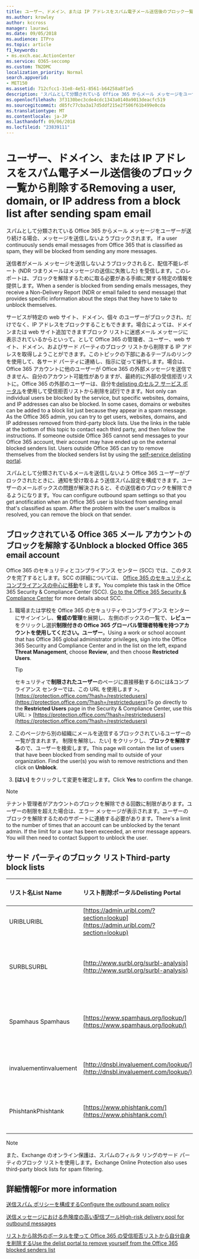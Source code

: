 ```yaml
---
title: ユーザー、ドメイン、または IP アドレスをスパム電子メール送信後のブロック一覧から削除する
ms.author: krowley
author: kccross
manager: laurawi
ms.date: 09/05/2018
ms.audience: ITPro
ms.topic: article
f1_keywords:
- ms.exch.eac.ActionCenter
ms.service: O365-seccomp
ms.custom: TN2DMC
localization_priority: Normal
search.appverid:
- MET150
ms.assetid: 712cfcc1-31e8-4e51-8561-b64258a8f1e5
description: 'スパムとして分類されている Office 365 からメール メッセージをユーザーが送り続ける場合、メッセージを送信しないようブロックされます。 '
ms.openlocfilehash: 3f3130bec3cde4cdc1343a0140a9013deacfc519
ms.sourcegitcommit: d85fc77cba3a17d5ddf215e2f506f61b499e0cda
ms.translationtype: MT
ms.contentlocale: ja-JP
ms.lasthandoff: 09/06/2018
ms.locfileid: "23839111"
---
```

# <a name="removing-a-user-domain-or-ip-address-from-a-block-list-after-sending-spam-email"></a><span data-ttu-id="9ab1f-103">ユーザー、ドメイン、または IP アドレスをスパム電子メール送信後のブロック一覧から削除する</span><span class="sxs-lookup"><span data-stu-id="9ab1f-103">Removing a user, domain, or IP address from a block list after sending spam email</span></span>

<span data-ttu-id="9ab1f-104">スパムとして分類されている Office 365 からメール メッセージをユーザーが送り続ける場合、メッセージを送信しないようブロックされます。 </span><span class="sxs-lookup"><span data-stu-id="9ab1f-104">If a user continuously sends email messages from Office 365 that is classified as spam, they will be blocked from sending any more messages.</span></span> 
  
<span data-ttu-id="9ab1f-105">
送信者がメール メッセージを送信しないようブロックされると、配信不能レポート (NDR つまりメールはメッセージの送信に失敗した) を受信します。このレポートは、ブロックを解除するために取る必要がある手順に関する特定の情報を提供します。</span><span class="sxs-lookup"><span data-stu-id="9ab1f-105">When a sender is blocked from sending emails messages, they receive a Non-Delivery Report (NDR or email failed to send message) that provides specific information about the steps that they have to take to unblock themselves.</span></span>
  
<span data-ttu-id="9ab1f-p101">サービスが特定の web サイト、ドメイン、個々 のユーザーがブロックされ、だけでなく、IP アドレスをブロックすることもできます。場合によっては、ドメインまたは web サイト追加できますブロック リストに迷惑メール メッセージに表示されているからといって。として Office 365 の管理者、ユーザー、web サイト、ドメイン、およびサード パーティのブロック リストから削除する IP アドレスを取得しようことができます。このトピックの下部にあるテーブルのリンクを使用して、各サード パーティに連絡し、指示に従って操作します。場合は、Office 365 アカウントに他のユーザーが Office 365 の外部メッセージを送信できません、自分のアカウント可能性がありますが、最終的に外部の受信拒否リストに。Office 365 の外部のユーザーは、自分を[delisting のセルフ サービス ポータル](https://technet.microsoft.com/library/mt661881%28v=exchg.150%29.aspx)を使用して受信拒否リストから削除を試行できます。</span><span class="sxs-lookup"><span data-stu-id="9ab1f-p101">Not only can individual users be blocked by the service, but specific websites, domains, and IP addresses can also be blocked. In some cases, domains or websites can be added to a block list just because they appear in a spam message. As the Office 365 admin, you can try to get users, websites, domains, and IP addresses removed from third-party block lists. Use the links in the table at the bottom of this topic to contact each third party, and then follow the instructions. If someone outside Office 365 cannot send messages to your Office 365 account, their account may have ended up on the external blocked senders list. Users outside Office 365 can try to remove themselves from the blocked senders list by using the [self-service delisting portal](https://technet.microsoft.com/library/mt661881%28v=exchg.150%29.aspx).</span></span>
  
<span data-ttu-id="9ab1f-p102">スパムとして分類されているメールを送信しないよう Office 365 ユーザーがブロックされたときに、通知を受け取るよう送信スパム設定を構成できます。ユーザーのメールボックスの問題が解決されると、その送信者のブロックを解除できるようになります。</span><span class="sxs-lookup"><span data-stu-id="9ab1f-p102">You can configure outbound spam settings so that you get anotification when an Office 365 user is blocked from sending email that's classified as spam. After the problem with the user's mailbox is resolved, you can remove the block on that sender.</span></span>
  
## <a name="unblock-a-blocked-office-365-email-account"></a><span data-ttu-id="9ab1f-114">ブロックされている Office 365 メール アカウントのブロックを解除する</span><span class="sxs-lookup"><span data-stu-id="9ab1f-114">Unblock a blocked Office 365 email account</span></span>

<span data-ttu-id="9ab1f-p103">Office 365 のセキュリティとコンプライアンス センター (SCC) では、このタスクを完了するとします。SCC の詳細については、 [Office 365 のセキュリティとコンプライアンスの中心に移動](go-to-the-securitycompliance-center.md)をします。</span><span class="sxs-lookup"><span data-stu-id="9ab1f-p103">You complete this task in the Office 365 Security & Compliance Center (SCC). [Go to the Office 365 Security & Compliance Center](go-to-the-securitycompliance-center.md) for more details about SCC.</span></span>

1. <span data-ttu-id="9ab1f-117">職場または学校を Office 365 のセキュリティやコンプライアンス センターにサインインし、**脅威の管理**を展開し、左側のボックスの一覧で、**レビュー**をクリックし選択**制限付きの Office 365 グローバル管理者特権を持つアカウントを使用してください。ユーザー**。</span><span class="sxs-lookup"><span data-stu-id="9ab1f-117">Using a work or school account that has Office 365 global administrator privileges, sign into the Office 365 Security and Compliance Center and in the list on the left, expand **Threat Management**, choose **Review**, and then choose **Restricted Users**.</span></span>
    
    > [!TIP]
    > <span data-ttu-id="9ab1f-118">セキュリティで**制限されたユーザー**のページに直接移動するのには&amp;コンプライアンス センターでは、この URL を使用します >。[https://protection.office.com/?hash=/restrictedusers](https://protection.office.com/?hash=/restrictedusers)</span><span class="sxs-lookup"><span data-stu-id="9ab1f-118">To go directly to the **Restricted Users** page in the Security &amp; Compliance Center, use this URL: > [https://protection.office.com/?hash=/restrictedusers](https://protection.office.com/?hash=/restrictedusers)</span></span>

2. <span data-ttu-id="9ab1f-p104">このページから別の組織にメールを送信するブロックされているユーザーの一覧が含まれます。 制限を解除し、たい] をクリックし、**ブロックを解除する**ので、ユーザーを検索します。</span><span class="sxs-lookup"><span data-stu-id="9ab1f-p104">This page will contain the list of users that have been blocked from sending mail to outside of your organization.  Find the user(s) you wish to remove restrictions and then click on **Unblock**.</span></span>

3. <span data-ttu-id="9ab1f-121">**[はい]** をクリックして変更を確定します。</span><span class="sxs-lookup"><span data-stu-id="9ab1f-121">Click **Yes** to confirm the change.</span></span> 
    
> [!NOTE]
> <span data-ttu-id="9ab1f-p105">テナント管理者がアカウントのブロックを解除できる回数に制限があります。ユーザーの制限を超えた場合は、エラー メッセージが表示されます。ユーザーのブロックを解除するためのサポートに連絡する必要があります。</span><span class="sxs-lookup"><span data-stu-id="9ab1f-p105">There's a limit to the number of times that an account can be unblocked by the tenant admin. If the limit for a user has been exceeded, an error message appears. You will then need to contact Support to unblock the user.</span></span> 
  
## <a name="third-party-block-lists"></a><span data-ttu-id="9ab1f-124">サード パーティのブロック リスト</span><span class="sxs-lookup"><span data-stu-id="9ab1f-124">Third-party block lists</span></span>

|<span data-ttu-id="9ab1f-125">**リスト名**</span><span class="sxs-lookup"><span data-stu-id="9ab1f-125">**List Name**</span></span>|<span data-ttu-id="9ab1f-126">**リスト削除ポータル**</span><span class="sxs-lookup"><span data-stu-id="9ab1f-126">**Delisting Portal**</span></span>|<span data-ttu-id="9ab1f-127">**詳細情報**</span><span class="sxs-lookup"><span data-stu-id="9ab1f-127">**For more information**</span></span>|
|:-----|:-----|:-----|
|<span data-ttu-id="9ab1f-128">URIBL</span><span class="sxs-lookup"><span data-stu-id="9ab1f-128">URIBL</span></span>  <br/> |[https://admin.uribl.com/?section=lookup](https://admin.uribl.com/?section=lookup) <br/> |[<span data-ttu-id="9ab1f-129">URIBL web サイト</span><span class="sxs-lookup"><span data-stu-id="9ab1f-129">URIBL website </span></span>](https://uribl.com/) <br/> |
|<span data-ttu-id="9ab1f-130">SURBL</span><span class="sxs-lookup"><span data-stu-id="9ab1f-130">SURBL</span></span>  <br/> |[http://www.surbl.org/surbl-analysis](http://www.surbl.org/surbl-analysis) <br/> |[<span data-ttu-id="9ab1f-131">SURBL URI の評判のデータの概要</span><span class="sxs-lookup"><span data-stu-id="9ab1f-131">Introducing SURBL URI reputation data</span></span>](http://www.surbl.org/) <br/> |
|<span data-ttu-id="9ab1f-132">Spamhaus </span><span class="sxs-lookup"><span data-stu-id="9ab1f-132">Spamhaus</span></span>  <br/> |[https://www.spamhaus.org/lookup/](https://www.spamhaus.org/lookup/) <br/> |[<span data-ttu-id="9ab1f-133">DNSBL フィルタ リングを理解します。</span><span class="sxs-lookup"><span data-stu-id="9ab1f-133">Understanding DNSBL Filtering</span></span>](https://www.spamhaus.org/whitepapers/dnsbl_function/) <br/> |
|<span data-ttu-id="9ab1f-134">invaluement</span><span class="sxs-lookup"><span data-stu-id="9ab1f-134">invaluement</span></span>  <br/> |[http://dnsbl.invaluement.com/lookup/](http://dnsbl.invaluement.com/lookup/) <br/> |[<span data-ttu-id="9ab1f-135">invaluement スパム対策リスト</span><span class="sxs-lookup"><span data-stu-id="9ab1f-135">invaluement anti-spam list</span></span>](http://dnsbl.invaluement.com/) <br/> |
|<span data-ttu-id="9ab1f-136">Phishtank</span><span class="sxs-lookup"><span data-stu-id="9ab1f-136">Phishtank</span></span>  <br/> |[https://www.phishtank.com/](https://www.phishtank.com/) <br/> |[<span data-ttu-id="9ab1f-137">PhishTank のよく寄せられる質問</span><span class="sxs-lookup"><span data-stu-id="9ab1f-137">PhishTank FAQ</span></span>](https://www.phishtank.com/faq.php) <br/> |
   
> [!NOTE]
> <span data-ttu-id="9ab1f-138">また、Exchange のオンライン保護は、スパムのフィルタ リングのサード パーティのブロック リストを使用します。</span><span class="sxs-lookup"><span data-stu-id="9ab1f-138">Exchange Online Protection also uses third-party block lists for spam filtering.</span></span> 
   
## <a name="for-more-information"></a><span data-ttu-id="9ab1f-139">詳細情報</span><span class="sxs-lookup"><span data-stu-id="9ab1f-139">For more information</span></span>

[<span data-ttu-id="9ab1f-140">送信スパム ポリシーを構成する</span><span class="sxs-lookup"><span data-stu-id="9ab1f-140">Configure the outbound spam policy</span></span>](configure-the-outbound-spam-policy.md)
  
[<span data-ttu-id="9ab1f-141">送信メッセージにおける危険度の高い配信プール</span><span class="sxs-lookup"><span data-stu-id="9ab1f-141">High-risk delivery pool for outbound messages</span></span>](high-risk-delivery-pool-for-outbound-messages.md)

[<span data-ttu-id="9ab1f-142">リストから除外のポータルを使って Office 365 の受信拒否リストから自分自身を削除する</span><span class="sxs-lookup"><span data-stu-id="9ab1f-142">Use the delist portal to remove yourself from the Office 365 blocked senders list</span></span>](use-the-delist-portal-to-remove-yourself-from-the-office-365-blocked-senders-lis.md)
  

  

